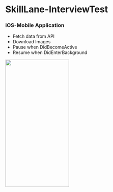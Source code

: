 # SkillLane-InterviewTest

### iOS-Mobile Application
- Fetch data from API
- Download Images
- Pause when DidBecomeActive
- Resume when DidEnterBackground

<img src="https://github.com/nailtail/SkillLane-InterviewTest/blob/master/Resources/image_downloader.gif" width="200px" height="400px"/>
